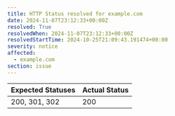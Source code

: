 ```yaml
---
title: HTTP Status resolved for example.com
date: 2024-11-07T23:12:33+00:00Z
resolved: True
resolvedWhen: 2024-11-07T23:12:33+00:00Z
resolvedStartTime: 2024-10-25T21:09:43.191474+00:00
severity: notice
affected:
  - example.com
section: issue
---
```


| Expected Statuses | Actual Status  |
|-------------------|----------------|
| 200, 301, 302 | 200 |
